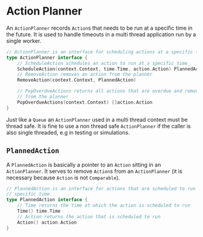 # Action Planner

An `ActionPlanner` records `Action`s that needs to be run at a specific time in the future. It is used to handle timeouts in a multi thread application run by a single worker.

```go
// ActionPlanner is an interface for scheduling actions at a specific time.
type ActionPlanner interface {
	// ScheduleAction schedules an action to run at a specific time
	ScheduleAction(context.Context, time.Time, action.Action) PlannedAction
	// RemoveAction removes an action from the planner
	RemoveAction(context.Context, PlannedAction)

	// PopOverdueActions returns all actions that are overdue and removes them
	// from the planner
	PopOverdueActions(context.Context) []action.Action
}
```

Just like a `Queue` an `ActionPlanner` used in a multi thread context must be thread safe. It is fine to use a non thread safe `ActionPlanner` if the caller is also single threaded, e.g in testing or simulations.

## `PlannedAction`

A `PlannedAction` is basically a pointer to an `Action` sitting in an `ActionPlanner`. It serves to remove `Action`s from an `ActionPlanner` (it is necessary because `Action` is not `Comparable`).

```go
// PlannedAction is an interface for actions that are scheduled to run at a
// specific time.
type PlannedAction interface {
	// Time returns the time at which the action is scheduled to run
	Time() time.Time
	// Action returns the action that is scheduled to run
	Action() action.Action
}
```